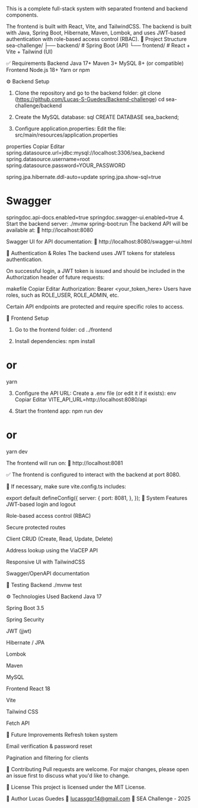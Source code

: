 This is a complete full-stack system with separated frontend and backend components.

The frontend is built with React, Vite, and TailwindCSS.
The backend is built with Java, Spring Boot, Hibernate, Maven, Lombok, and uses JWT-based authentication with role-based access control (RBAC).
📁 Project Structure
sea-challenge/ ├── backend/ # Spring Boot (API) └── frontend/ # React + Vite + Tailwind (UI)

✅ Requirements
Backend
Java 17+
Maven 3+
MySQL 8+ (or compatible)
Frontend
Node.js 18+
Yarn or npm

⚙️ Backend Setup
1. Clone the repository and go to the backend folder:
git clone (https://github.com/Lucas-S-Guedes/Backend-challenge)
cd sea-challenge/backend

2. Create the MySQL database:
sql
CREATE DATABASE sea_backend;

3. Configure application.properties:
Edit the file:
src/main/resources/application.properties

properties
Copiar
Editar
spring.datasource.url=jdbc:mysql://localhost:3306/sea_backend
spring.datasource.username=root
spring.datasource.password=YOUR_PASSWORD

spring.jpa.hibernate.ddl-auto=update
spring.jpa.show-sql=true

# Swagger
springdoc.api-docs.enabled=true
springdoc.swagger-ui.enabled=true
4. Start the backend server:
./mvnw spring-boot:run
The backend API will be available at:
📍 http://localhost:8080

Swagger UI for API documentation:
📍 http://localhost:8080/swagger-ui.html

🔑 Authentication & Roles
The backend uses JWT tokens for stateless authentication.

On successful login, a JWT token is issued and should be included in the Authorization header of future requests:

makefile
Copiar
Editar
Authorization: Bearer <your_token_here>
Users have roles, such as ROLE_USER, ROLE_ADMIN, etc.

Certain API endpoints are protected and require specific roles to access.

🎨 Frontend Setup
1. Go to the frontend folder:
cd ../frontend

2. Install dependencies:
npm install
# or
yarn

3. Configure the API URL:
Create a .env file (or edit it if it exists):
env
Copiar
Editar
VITE_API_URL=http://localhost:8080/api

4. Start the frontend app:
npm run dev
# or
yarn dev

The frontend will run on:
📍 http://localhost:8081

✅ The frontend is configured to interact with the backend at port 8080.

🔧 If necessary, make sure vite.config.ts includes:

export default defineConfig({
  server: {
    port: 8081,
  },
});
🔐 System Features
JWT-based login and logout

Role-based access control (RBAC)

Secure protected routes

Client CRUD (Create, Read, Update, Delete)

Address lookup using the ViaCEP API

Responsive UI with TailwindCSS

Swagger/OpenAPI documentation

🧪 Testing
Backend
./mvnw test

⚙️ Technologies Used
Backend
Java 17

Spring Boot 3.5

Spring Security

JWT (jjwt)

Hibernate / JPA

Lombok

Maven

MySQL

Frontend
React 18

Vite

Tailwind CSS

Fetch API

🚀 Future Improvements
Refresh token system

Email verification & password reset

Pagination and filtering for clients

🤝 Contributing
Pull requests are welcome. For major changes, please open an issue first to discuss what you'd like to change.

📄 License
This project is licensed under the MIT License.

👤 Author
Lucas Guedes
📧 lucassgpr14@gmail.com
🚀 SEA Challenge - 2025
